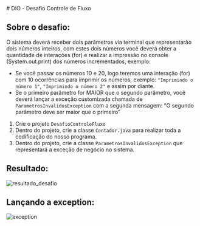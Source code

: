 <div>
# DIO - Desafio Controle de Fluxo

## Sobre o desafio: 

O sistema deverá receber dois parâmetros via terminal que representarão dois números inteiros, 
com estes dois números você deverá obter a quantidade de interações (for) e realizar a impressão no console (System.out.print) dos números incrementados, exemplo:

* Se você passar os números 10 e 20, logo teremos uma interação (for) com 10 ocorrências para imprimir os números, exemplo: `"Imprimindo o número 1"`, `"Imprimindo o número 2"` e assim por diante.
* Se o primeiro parâmetro for MAIOR que o segundo parâmetro, você deverá lançar a exceção customizada chamada de `ParametrosInvalidosException` com a segunda mensagem: "O segundo parâmetro deve ser maior que o primeiro"   

1. Crie o projeto `DesafioControleFluxo`
2. Dentro do projeto, crie a classe `Contador.java` para realizar toda a codificação do nosso programa.
3. Dentro do projeto, crie a classe `ParametrosInvalidosException` que representará a exceção de negócio no sistema. 
</div>

## Resultado:

![resultado_desafio](https://github.com/duarterj/controle-de-fluxo-desafio/assets/119144791/567038b9-7b33-443f-a772-24f3e1fc4931)




## Lançando a exception:

![exception](https://github.com/duarterj/controle-de-fluxo-desafio/assets/119144791/9062e17c-788d-420b-b5ec-4370b606d389)

</div>




